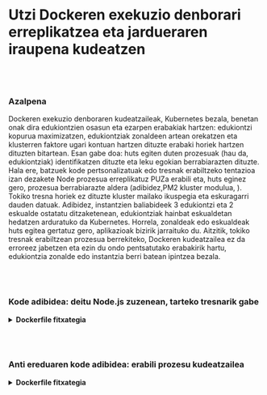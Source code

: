 # Utzi Dockeren exekuzio denborari erreplikatzea eta jardueraren iraupena kudeatzen

<br/><br/>

### Azalpena

Dockeren exekuzio denboraren kudeatzaileak, Kubernetes bezala, benetan onak dira edukiontzien osasun eta ezarpen erabakiak hartzen: edukiontzi  kopurua maximizatzen, edukiontziak zonaldeen artean orekatzen eta klusterren faktore ugari kontuan hartzen dituzte erabaki horiek hartzen dituzten bitartean. Esan gabe doa: huts egiten duten prozesuak (hau da, edukiontziak) identifikatzen dituzte eta leku egokian berrabiarazten dituzte. Hala ere, batzuek kode pertsonalizatuak edo tresnak erabiltzeko tentazioa izan dezakete Node prozesua erreplikatuz PUZa erabili eta, huts eginez gero, prozesua berrabiarazte aldera (adibidez,PM2  kluster modulua, ). Tokiko tresna horiek ez dituzte kluster mailako  ikuspegia eta eskuragarri dauden datuak. Adibidez, instantzien baliabideek 3 edukiontzi eta 2 eskualde ostatatu ditzaketenean, edukiontziak hainbat eskualdetan hedatzen arduratuko da Kubernetes. Horrela, zonaldeak edo eskualdeak huts egitea gertatuz gero, aplikazioak bizirik jarraituko du. Aitzitik, tokiko tresnak erabiltzean prozesua berrekiteko, Dockeren kudeatzailea ez da erroreez jabetzen eta ezin du ondo pentsatutako erabakirik hartu, edukiontzia zonalde edo instantzia berri batean ipintzea bezala.

<br/><br/>

### Kode adibidea: deitu Node.js zuzenean, tarteko tresnarik gabe

<details>

<summary><strong>Dockerfile fitxategia</strong></summary>

```dockerfile
FROM node:12-slim

# Eraikitze logika hemen dago

CMD ["node", "index.js"]
```

</details>

<br/><br/>

### Anti ereduaren kode adibidea: erabili prozesu kudeatzailea

<details>

<summary><strong>Dockerfile fitxategia</strong></summary>

```dockerfile
FROM node:12-slim

# Eraikitze logika hemen dago

CMD ["pm2-runtime", "indes.js"]
```

</details>
